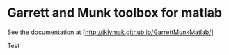 # Garrett and Munk toolbox for matlab

See the documentation at [http://jklymak.github.io/GarrettMunkMatlab/]

Test